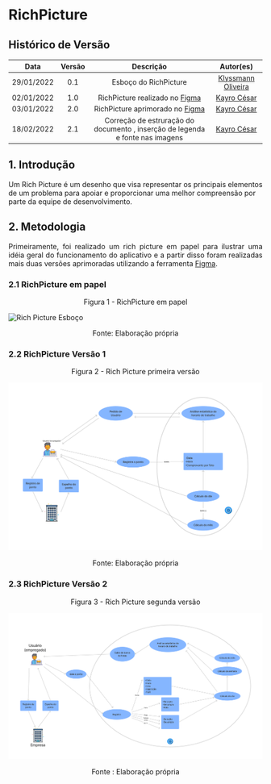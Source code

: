 # RichPicture

##  Histórico de Versão

|   Data   | Versão |           Descrição           |             Autor(es)              |
|:--------:|:------:|:-----------------------------:|:----------------------------------:|
| 29/01/2022 |  0.1   |    Esboço do RichPicture    | [Klyssmann Oliveira](https://github.com/klyssmannoliveira)|
| 02/01/2022 |  1.0   |  RichPicture realizado no [Figma]("https://www.figma.com/")  |   [Kayro César](https://github.com/kayrocesar)|
| 03/01/2022 |  2.0   |  RichPicture aprimorado no [Figma]("https://www.figma.com/")  |   [Kayro César](https://github.com/kayrocesar)|
| 18/02/2022 |  2.1  | Correção de estruração do documento , inserção de legenda e fonte nas imagens  |  [Kayro César](https://github.com/kayrocesar)|

## 1. Introdução
<p align="justify">

Um Rich Picture é um desenho que visa representar os principais elementos de um problema para apoiar e proporcionar uma melhor compreensão por parte da equipe de desenvolvimento.
</p>

## 2. Metodologia
<p align="justify">
    Primeiramente, foi realizado um rich picture em papel para ilustrar uma idéia geral do funcionamento do aplicativo e a partir disso foram realizadas mais duas versões aprimoradas utilizando a ferramenta <a href="https://www.figma.com/">Figma</a>.
</p>

### 2.1 RichPicture em papel

 <div align="center"><figcaption> Figura 1 - RichPicture em papel  <figcaption> </div>

  ![Rich Picture Esboço](../assets/imagens/RichPictureEsboço.jpg)

 <div align="center"> <figcaption> Fonte: Elaboração própria <figcaption></div>
 



### 2.2 RichPicture Versão 1

 <div align="center"><figcaption> Figura 2 - Rich Picture primeira versão<figcaption> </div>

  ![Rich Picture V1](../assets/imagens/RichPictureV1.png)

 <div align="center"><figcaption> Fonte: Elaboração própria <figcaption></div>



### 2.3 RichPicture Versão 2

   <div align="center"><figcaption> Figura 3 -  Rich Picture segunda versão<figcaption> </div>
   
   ![Rich Picture V2](../assets/imagens/RichPictureV2.png)

   <div align="center"><figcaption> Fonte : Elaboração própria <figcaption> </div>

 


